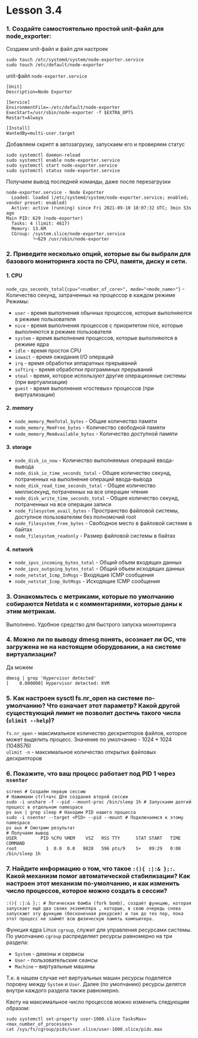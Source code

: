 # Lesson 3.4

### 1. Создайте самостоятельно простой unit-файл для node_exporter:
Создаем unit-файл и файл для настроек
```shell
sudo touch /etc/systemd/system/node-exporter.service
sudo touch /etc/default/node-exporter
```
unit-файл `node-exporter.service`
```shell
[Unit]
Description=Node Exporter

[Service]
EnvironmentFile=-/etc/default/node-exporter
ExecStart=/usr/sbin/node-exporter -f $EXTRA_OPTS
Restart=Always

[Install]
WantedBy=multi-user.target
```
Добавляем скрипт в автозагрузку, запускаем его и проверяем статус
```shell
sudo systemctl daemon-reload
sudo systemctl enable node-exporter.service
sudo systemctl start node-exporter.service
sudo systemctl status node-exporter.service
```
Получаем вывод последней команды, даже после перезагрузки
```shell
node-exporter.service - Node Exporter
  Loaded: loaded (/etc/systemd/system/node-exporter.service; enabled; vendor preset: enabled)
  Active: active (running) since Fri 2021-09-10 18:07:32 UTC; 3min 53s ago
Main PID: 629 (node-exporter)
  Tasks: 4 (limit: 4617)
  Memory: 13.6M
  CGroup: /system.slice/node-exporter.service
          └─629 /usr/sbin/node-exporter
```

### 2. Приведите несколько опций, которые вы бы выбрали для базового мониторинга хоста по CPU, памяти, диску и сети.
####  1. CPU
`node_cpu_seconds_total{cpu="<number_of_core>", mode="<mode_name>"}` - Количество секунд, затраченных на процессор в каждом режиме
<br>
Режимы:
- `user` - время выполнения обычных процессов, которые выполняются в режиме пользователя
- `nice` - время выполнения процессов с приоритетом nice, которые выполняются в режиме пользователя
- `system` - время выполнения процессов, которые выполняются в режиме ядра
- `idle` - время простоя CPU
- `iowait` - время ожидания I/O операций
- `irq` - время обработки аппаратных прерываний
- `softirq` - время обработки программных прерываний
- `steal` - время, которое используют другие операционные системы (при виртуализации)
- `guest` - время выполнения «гостевых» процессов (при виртуализации)
#### 2. memory
- `node_memory_MemTotal_bytes` - Общие количество памяти
- `node_memory_MemFree_bytes` - Количество свободной памяти
- `node_memory_MemAvailable_bytes` - Количество доступной памяти
#### 3. storage
- `node_disk_io_now` - Количество выполняемых операций ввода-вывода
- `node_disk_io_time_seconds_total` - Общее количество секунд, потраченных на выполнение операций ввода-вывода
- `node_disk_read_time_seconds_total` - Общее количество миллисекунд, потраченных на все операции чтения
- `node_disk_write_time_seconds_total` - Общее количество секунд, потраченных на все операции записи
- `node_filesystem_avail_bytes` - Пространство файловой системы, доступное пользователям без полномочий root
- `node_filesystem_free_bytes` - Свободное место в файловой системе в байтах
- `node_filesystem_readonly` - Размер файловой системы в байтах
#### 4. network
- `node_ipvs_incoming_bytes_total` - Общий объем входящих данных
- `node_ipvs_outgoing_bytes_total` - Общий объем исходящих данных
- `node_netstat_Icmp_InMsgs` - Входящие ICMP сообщения
- `node_netstat_Icmp_OutMsgs` - Исходящие ICMP сообщения

### 3. Ознакомьтесь с метриками, которые по умолчанию собираются Netdata и с комментариями, которые даны к этим метрикам.
Выполнено. Удобное средство для быстрого запуска мониторинга

### 4. Можно ли по выводу dmesg понять, осознает ли ОС, что загружена не на настоящем оборудовании, а на системе виртуализации?
Да можем
```shell
dmesg | grep 'Hypervisor detected'
[    0.000000] Hypervisor detected: KVM
```

### 5. Как настроен sysctl fs.nr_open на системе по-умолчанию? Что означает этот параметр? Какой другой существующий лимит не позволит достичь такого числа (`ulimit --help`)?
`fs.nr_open` - максимальное количество дескрипторов файлов, которое может выделить процесс. Значение по умолчанию - 1024 * 1024 (1048576)
<br>
`ulimit -n` - максимальное количество открытых файловых дескрипторов

### 6. Покажите, что ваш процесс работает под PID 1 через `nsenter`
```shell
screen # Создаём первую сессию
# Нажимаем ctrl+a+c Для создания второй сессии
sudo -i unshare -f --pid --mount-proc /bin/sleep 1h # Запускаем долгий процесс в отдельном namespace
ps aux | grep sleep # Находим PID нашего процесса
sudo -i nsenter --target <PID> --pid --mount # Подключаемся к этому namespace
ps aux # Смотрим результат
# Получаем вывод
USER         PID %CPU %MEM    VSZ   RSS TTY      STAT START   TIME COMMAND
root           1  0.0  0.0   9828   596 pts/9    S+   09:29   0:00 /bin/sleep 1h
```

### 7. Найдите информацию о том, что такое `:(){ :|:& };:`. Какой механизм помог автоматической стабилизации? Как настроен этот механизм по-умолчанию, и как изменить число процессов, которое можно создать в сессии?
```shell
:(){ :|:& };: # Логическая бомба (fork bomb), создаёт функцию, которая запускает ещё два своих экземпляра , которые, в свою очередь снова запускают эту функцию (бесконечная рекурсия) и так до тех пор, пока этот процесс не займёт всю физическую память компьютера.
```
Функция ядра Linux `cgroup`, служит для управления ресурсами системы. По умолчанию `cgroup` распределяет ресурсы равномерно на три раздела:
- `System` - демоны и сервисы
- `User` - пользовательские сеансы
- `Machine` – виртуальные машины

Т.к. в нашем случае нет виртуальных машин ресурсы поделятся поровну между `System` и `User`. Далее (по умолчанию) ресурсы делятся внутри каждого раздела также равномерно.

Квоту на максимальное число процессов можно изменить следующим образом:
```shell
sudo systemctl set-property user-1000.slice TasksMax=<max_number_of_processes>
cat /sys/fs/cgroup/pids/user.slice/user-1000.slice/pids.max
```
